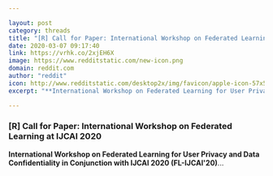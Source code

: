 ```yaml
---

layout: post
category: threads
title: "[R] Call for Paper: International Workshop on Federated Learning at IJCAI 2020"
date: 2020-03-07 09:17:40
link: https://vrhk.co/2xjEH6X
image: https://www.redditstatic.com/new-icon.png
domain: reddit.com
author: "reddit"
icon: http://www.redditstatic.com/desktop2x/img/favicon/apple-icon-57x57.png
excerpt: "**International Workshop on Federated Learning for User Privacy and Data Confidentiality in Conjunction with IJCAI 2020 (FL-IJCAI'20)**..."

---
```


### [R] Call for Paper: International Workshop on Federated Learning at IJCAI 2020

**International Workshop on Federated Learning for User Privacy and Data Confidentiality in Conjunction with IJCAI 2020 (FL-IJCAI'20)**...